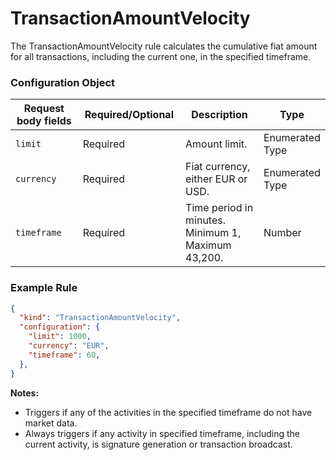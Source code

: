 # TransactionAmountVelocity

The TransactionAmountVelocity rule calculates the cumulative fiat amount for all transactions, including the current one, in the specified timeframe.

### Configuration Object

<table><thead><tr><th width="199">Request body fields</th><th width="185">Required/Optional</th><th width="218">Description</th><th>Type</th></tr></thead><tbody><tr><td><code>limit</code></td><td>Required</td><td>Amount limit.</td><td>Enumerated Type</td></tr><tr><td><code>currency</code></td><td>Required</td><td>Fiat currency, either EUR or USD.</td><td>Enumerated Type</td></tr><tr><td><code>timeframe</code></td><td>Required</td><td>Time period in minutes. Minimum 1, Maximum 43,200.</td><td>Number</td></tr></tbody></table>

### Example Rule <a href="#request-example.1" id="request-example.1"></a>

```json
{
  "kind": "TransactionAmountVelocity",
  "configuration": {
    "limit": 1000,
    "currency": "EUR",
    "timeframe": 60,
  },
}
```

**Notes:**

* Triggers if any of the activities in the specified timeframe do not have market data.
* Always triggers if any activity in specified timeframe, including the current activity, is signature generation or transaction broadcast.
